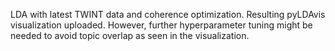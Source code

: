 LDA with latest TWINT data and coherence optimization. Resulting pyLDAvis visualization uploaded. 
However, further hyperparameter tuning might be needed to avoid topic overlap as seen in the visualization.
